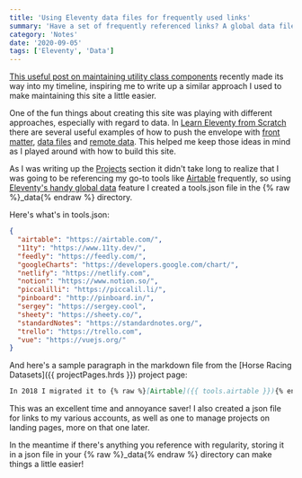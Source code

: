 ```yaml
---
title: 'Using Eleventy data files for frequently used links'
summary: 'Have a set of frequently referenced links? A global data file can come in handy.'
category: 'Notes'
date: '2020-09-05'
tags: ['Eleventy', 'Data']
---
```


[This useful post on maintaining utility class components](https://chriskirknielsen.com/blog/building-and-maintaining-components-from-utility-classes-in-eleventy/) recently made its way into my timeline, inspiring me to write up a similar approach I used to make maintaining this site a little easier.

One of the fun things about creating this site was playing with different approaches, especially with regard to data. In [Learn Eleventy from Scratch](https://piccalil.li/course/learn-eleventy-from-scratch/) there are several useful examples of how to push the envelope with [front matter](https://learneleventyfromscratch.com/lesson/4.html), [data files](https://learneleventyfromscratch.com/lesson/7.html) and [remote data](https://learneleventyfromscratch.com/lesson/9.html). This helped me keep those ideas in mind as I played around with how to build this site.

As I was writing up the [Projects](/projects/) section it didn't take long to realize that I was going to be referencing my go-to tools like [Airtable]({{tools.airtable}}) frequently, so using [Eleventy's handy global data](https://www.11ty.dev/docs/data-global/) feature I created a tools.json file in the {% raw %}_data{% endraw %} directory.

Here's what's in tools.json:
``` json
{
  "airtable": "https://airtable.com/",
  "11ty": "https://www.11ty.dev/",
  "feedly": "https://feedly.com/",
  "googleCharts": "https://developers.google.com/chart/",
  "netlify": "https://netlify.com",
  "notion": "https://www.notion.so/",
  "piccalilli": "https://piccalil.li/",
  "pinboard": "http://pinboard.in/",
  "sergey": "https://sergey.cool",
  "sheety": "https://sheety.co/",
  "standardNotes": "https://standardnotes.org/",
  "trello": "https://trello.com",
  "vue": "https://vuejs.org/"
}
```

And here's a sample paragraph in the markdown file from the [Horse Racing Datasets]({{ projectPages.hrds }}) project page:


``` md
In 2018 I migrated it to {% raw %}[Airtable]({{ tools.airtable }}){% endraw %} and {% raw %}[Vue]({{ tools.vue }}){% endraw %} leaving the original design mostly intact...
```

This was an excellent time and annoyance saver! I also created a json file for links to my various accounts, as well as one to manage projects on landing pages, more on that one later.

In the meantime if there's anything you reference with regularity, storing it in a json file in your {% raw %}_data{% endraw %} directory can make things a little easier!
